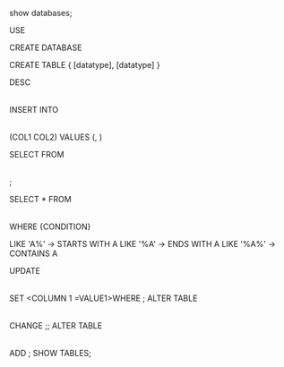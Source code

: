 <!-- SANKET SINGH BACKEND DEVELOPMENT COURSE PRACTICE -->

show databases;

USE <DATABASE NAME >

<!-- TO SELECT A PARTICULAR DATABASE -->

CREATE DATABASE <DATABASE NAME >

<!-- ! TO CREATE A DATABASE -->

CREATE TABLE <TABLE NAME> {
<column name >[datatype],
<column name >[datatype]
}

DESC <TABLE NAME >

 <!-- TO DESCRIBE A TABLE SHOW THE TABLE STRUCTURE -->

INSERT INTO <TABLE NAME>(COL1 COL2) VALUES (<VALUE>, <VAL2>)

 <!-- TO INSERT VALUES INTO A TABLE -->

SELECT <COLUMN > FROM <TABLE NAME>;

<!-- TO SELECT A PARTICULAR COLUMN FROM A TABLE -->
<!-- USE * IN PLACE OF COLUMN NAME TO GET ALL THE COLUMN -->

SELECT \* FROM <TABLE NAME > WHERE {CONDITION}

<!-- CONDITIONS ->COMPARISON OPERATOR -->

LIKE 'A%' -> STARTS WITH A
LIKE '%A' -> ENDS WITH A
LIKE '%A%' -> CONTAINS A

UPDATE <TABLE NAME> SET <COLUMN 1 =VALUE1>WHERE <CONDITION>;
ALTER TABLE <TABLE NAME> CHANGE <OLD COLUMN NAME> <NEW COLUMN NAME> <DATATYPE>;;
ALTER TABLE <TABLE NAME > ADD <COLUMN NAME> <DATATYPE>;
SHOW TABLES;

